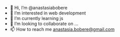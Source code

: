 - 👋 Hi, I’m @anastasiabobere
- 👀 I’m interested in web development
- 🌱 I’m currently learning js
- 💞️ I’m looking to collaborate on ...
- 📫 How to reach me anastasia.bobere@gmail.com

<!---
anastasiabobere/anastasiabobere is a ✨ special ✨ repository because its `README.md` (this file) appears on your GitHub profile.
You can click the Preview link to take a look at your changes.
--->
